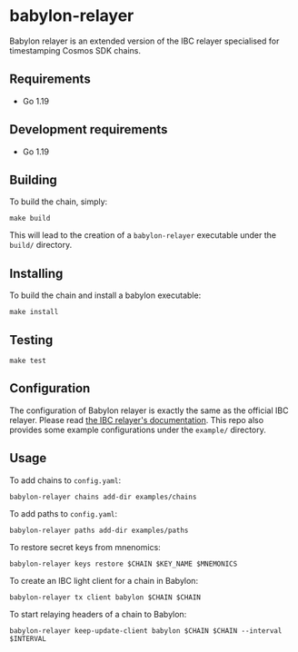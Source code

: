 # babylon-relayer

Babylon relayer is an extended version of the IBC relayer specialised for timestamping Cosmos SDK chains.

## Requirements

- Go 1.19

## Development requirements

- Go 1.19

## Building

To build the chain, simply:
```console
make build
```

This will lead to the creation of a `babylon-relayer` executable under the `build/` directory.

## Installing

To build the chain and install a babylon executable:
```console
make install
```

## Testing

```console
make test
```

## Configuration

The configuration of Babylon relayer is exactly the same as the official IBC relayer.
Please read [the IBC relayer's documentation](https://github.com/cosmos/relayer/tree/main/docs).
This repo also provides some example configurations under the `example/` directory.

## Usage

To add chains to `config.yaml`:
```console
babylon-relayer chains add-dir examples/chains
```

To add paths to `config.yaml`:
```console
babylon-relayer paths add-dir examples/paths
```

To restore secret keys from mnenomics:
```console
babylon-relayer keys restore $CHAIN $KEY_NAME $MNEMONICS
```

To create an IBC light client for a chain in Babylon:
```console
babylon-relayer tx client babylon $CHAIN $CHAIN
```

To start relaying headers of a chain to Babylon:
```console
babylon-relayer keep-update-client babylon $CHAIN $CHAIN --interval $INTERVAL
```
